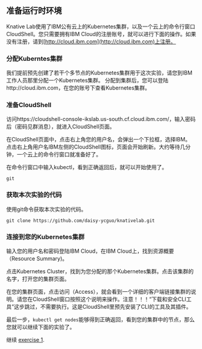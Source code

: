 ## 准备运行时环境

Knative Lab使用了IBM公有云上的Kubernetes集群，以及一个云上的命令行窗口CloudShell。您只需要拥有IBM Cloud的注册账号，就可以进行下面的操作。如果没有注册，请到[http://cloud.ibm.com](http://cloud.ibm.com)上注册。

### 分配Kuberntes集群

我们提前预先创建了若干个多节点的Kubernetes集群用于这次实验，请您到IBM工作人员那里分配一个Kubernetes集群。
分配到集群后，您可以登陆http://cloud.ibm.com，在您的账号下查看Kubernetes集群。

### 准备CloudShell

访问https://cloudshell-console-ikslab.us-south.cf.cloud.ibm.com/，输入密码后（密码见群消息），就进入CloudShell页面。

在CloudShell页面中，点击右上角您的用户名，会弹出一个下拉框，选择IBM。
点击右上角用户名IBM左侧的CloudShell图标，页面会开始刷新。大约等待几分钟，一个云上的命令行窗口就准备好了。

在命令行窗口中输入kubectl，看到正确返回后，就可以开始使用了。
```
git
```

### 获取本次实验的代码

使用git命令获取本次实验的代码。

```
git clone https://github.com/daisy-ycguo/knativelab.git
```

### 连接到您的Kubernetes集群

输入您的用户名和密码登陆IBM Cloud，在IBM Cloud上，找到资源概要（Resource Summary)。

点击Kubernetes Cluster，找到为您分配的那个Kubernetes集群。点击该集群的名字，打开您的集群页面。

在您的集群页面，点击访问（Access），就会看到一个详细的客户端链接集群的说明。请您在CloudShell窗口按照这个说明来操作。注意！！！“下载和安全CLI工具”这步跳过，不需要执行。这是CloudShell里预先安装了CLI的工具及其插件。

最后一步，`kubectl get nodes`能够得到正确返回，看到您的集群中的节点，那么您就可以继续下面的实验了。


继续 [exercise 1](../exercise-1/README.md).
